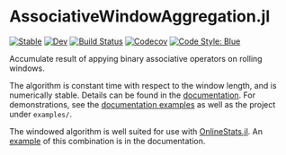 # AssociativeWindowAggregation.jl
[![Stable](https://img.shields.io/badge/docs-stable-blue.svg)](https://tpgillam.github.io/AssociativeWindowAggregation.jl/stable)
[![Dev](https://img.shields.io/badge/docs-dev-blue.svg)](https://tpgillam.github.io/AssociativeWindowAggregation.jl/dev)
[![Build Status](https://github.com/tpgillam/AssociativeWindowAggregation.jl/workflows/CI/badge.svg)](https://github.com/tpgillam/AssociativeWindowAggregation.jl/actions)
[![Codecov](https://codecov.io/gh/tpgillam/AssociativeWindowAggregation.jl/branch/main/graph/badge.svg)](https://codecov.io/gh/tpgillam/AssociativeWindowAggregation.jl)
[![Code Style: Blue](https://img.shields.io/badge/code%20style-blue-4495d1.svg)](https://github.com/invenia/BlueStyle)

Accumulate result of appying binary associative operators on rolling windows.

The algorithm is constant time with respect to the window length, and is numerically stable. 
Details can be found in the [documentation](https://tpgillam.github.io/AssociativeWindowAggregation.jl/dev). 
For demonstrations, see the [documentation examples](https://tpgillam.github.io/AssociativeWindowAggregation.jl/dev/examples) as well as the project under `examples/`.

The windowed algorithm is well suited for use with [OnlineStats.jl](https://github.com/joshday/OnlineStats.jl).
An [example](https://tpgillam.github.io/AssociativeWindowAggregation.jl/dev/examples/#OnlineStats.jl) of this combination is in the documentation.